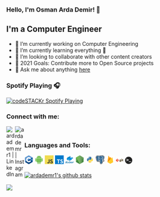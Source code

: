 ### Hello, I'm Osman Arda Demir! 👋

## I'm a Computer Engineer
<!--
**ardademr1/ardademr1** is a ✨ _special_ ✨ repository because its `README.md` (this file) appears on your GitHub profile.

-->
- 🔭 I’m currently working on Computer Engineering
- 🌱 I’m currently learning everything 🤣
- 👯 I’m looking to collaborate with other content creators
- 🥅 2021 Goals: Contribute more to Open Source projects
- 💬 Ask me about anything [here](https://github.com/ardademr1/ardademr1/issues)
### Spotify Playing 🎧

[<img src="https://now-playing-codestackr.vercel.app/api/spotify-playing" alt="codeSTACKr Spotify Playing" width="350" />](https://open.spotify.com/user/arsenal3332)

### Connect with me:
[<img align="left" alt="ardademr1 | LinkedIn" width="23px" src="https://cdn.jsdelivr.net/npm/simple-icons@v3/icons/linkedin.svg" />](https://www.linkedin.com/in/osman-arda-demir-5241511b7/)
[<img align="left" alt="ardademr | Instagram" width="25px" src="https://cdn.jsdelivr.net/npm/simple-icons@v3/icons/discord.svg" />](https://discord.gg/cjE6fnhA)
<br />
### Languages and Tools:
[<img width="23px" src="https://raw.githubusercontent.com/github/explore/80688e429a7d4ef2fca1e82350fe8e3517d3494d/topics/cpp/cpp.png">](https://raw.githubusercontent.com/github/explore/80688e429a7d4ef2fca1e82350fe8e3517d3494d/topics/cpp/cpp.png)
[<img width="23px" src="https://raw.githubusercontent.com/github/explore/80688e429a7d4ef2fca1e82350fe8e3517d3494d/topics/android/android.png">](https://raw.githubusercontent.com/github/explore/80688e429a7d4ef2fca1e82350fe8e3517d3494d/topics/android/android.png)
[<img width="23px" src="https://raw.githubusercontent.com/github/explore/80688e429a7d4ef2fca1e82350fe8e3517d3494d/topics/javascript/javascript.png">](https://raw.githubusercontent.com/github/explore/80688e429a7d4ef2fca1e82350fe8e3517d3494d/topics/javascript/javascript.png)
[<img width="23px" src="https://raw.githubusercontent.com/github/explore/80688e429a7d4ef2fca1e82350fe8e3517d3494d/topics/typescript/typescript.png">](https://raw.githubusercontent.com/github/explore/80688e429a7d4ef2fca1e82350fe8e3517d3494d/topics/typescript/typescript.png)
[<img width="23px" src="https://raw.githubusercontent.com/github/explore/80688e429a7d4ef2fca1e82350fe8e3517d3494d/topics/docker/docker.png">](https://raw.githubusercontent.com/github/explore/80688e429a7d4ef2fca1e82350fe8e3517d3494d/topics/docker/docker.png)
[<img width="23px" src="https://raw.githubusercontent.com/github/explore/80688e429a7d4ef2fca1e82350fe8e3517d3494d/topics/nodejs/nodejs.png">](https://raw.githubusercontent.com/github/explore/80688e429a7d4ef2fca1e82350fe8e3517d3494d/topics/nodejs/nodejs.png)
[<img width="23px" src="https://raw.githubusercontent.com/github/explore/80688e429a7d4ef2fca1e82350fe8e3517d3494d/topics/python/python.png">](https://raw.githubusercontent.com/github/explore/80688e429a7d4ef2fca1e82350fe8e3517d3494d/topics/python/python.png)
[<img width="23px" src="https://raw.githubusercontent.com/github/explore/80688e429a7d4ef2fca1e82350fe8e3517d3494d/topics/postgresql/postgresql.png">](https://raw.githubusercontent.com/github/explore/80688e429a7d4ef2fca1e82350fe8e3517d3494d/topics/postgresql/postgresql.png)
[<img width="23px" src="https://raw.githubusercontent.com/github/explore/80688e429a7d4ef2fca1e82350fe8e3517d3494d/topics/firebase/firebase.png">](https://raw.githubusercontent.com/github/explore/80688e429a7d4ef2fca1e82350fe8e3517d3494d/topics/firebase/firebase.png)
[<img height="20" src="https://raw.githubusercontent.com/github/explore/80688e429a7d4ef2fca1e82350fe8e3517d3494d/topics/git/git.png">](https://raw.githubusercontent.com/github/explore/80688e429a7d4ef2fca1e82350fe8e3517d3494d/topics/git/git.png)
[<img height="20" src="https://raw.githubusercontent.com/github/explore/80688e429a7d4ef2fca1e82350fe8e3517d3494d/topics/terminal/terminal.png">](https://raw.githubusercontent.com/github/explore/80688e429a7d4ef2fca1e82350fe8e3517d3494d/topics/terminal/terminal.png)
<br />
<br />
<a href="https://github.com/ardademr1?tab=repositories">
  <img align="center" src="https://github-readme-stats-git-master.ardademr1.vercel.app/api?username=ardademr1&show_icons=true&include_all_commits=true&theme=material-palenight" alt="ardademr1's github stats" />
</a>
<br />
<a href="https://github.com/ardademr1?tab=repositories">
  <!-- Change the `github-readme-stats.anuraghazra1.vercel.app` to `github-readme-stats.vercel.app`  -->
  <img align="center" src="https://github-readme-stats-git-master.ardademr1.vercel.app/api/top-langs/?username=ardademr1&layout=compact&theme=material-palenight" />
</a>
<br />
<br />
